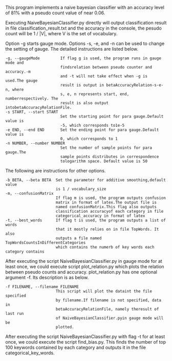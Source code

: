 This program implements a naive bayesian classifier with an accuracy level of 81% with a pseudo count value of near 0.06.

Executing NaiveBayesianClassifier.py directly will output classification result in file classification_result.txt and the accuracy in the console, the pesudo count will be 1 / |V|, where V is the set of vocabulary.

Option -g starts gauge mode. Options -s, -e, and -n can be used to change the setting of gauge. The detailed instructions are listed below.

	-g, --gaugeMode       	If flag g is used, the program runs in gauge mode and
	                        findsrelation between pseudo counter and accuracy.-m
	                        and -t will not take effect when -g is used.The gauge
	                        result is output in betaAccuracyRelation-s-e-n, where
	                        s, e, n represents start, end, numberrespectively. The
	                        result is also output intobetaAccuracyRelationFile.
	-s START, --start START
		                    Set the starting point for para gauge.Default value is
		                    -5, which corresponds to1e-5
	-e END, --end END       Set the ending point for para gauge.Default value is
	                    	0, which corresponds to 1
	-n NUMBER, --number NUMBER
		                    Set the number of sample points for para gauge.The
		                    sample points distributes in correspondence
		                    tologarithm space. Default value is 50

The following are instructions for other options.

	-b BETA, --beta BETA  Set the parameter for additive smoothing,default value
	                      is 1 / vocabulary_size
	-m, --confusionMatrix
	                      If flag m is used, the program outputs confusion
	                      matrix in format of latex.The output file is
	                      named confusionMatrix.This flag also outputs
	                      classification accuracyof each category in file
	                      categorical_accuracy in format of latex
	-t, --best_words      If flag t is used, the program outputs a list of words
	                      that it mostly relies on in file TopWords. It also
	                      outputs a file named TopWordsCountsInDifferentCategories 
	                      which contains the numerb of key words each category contains


After executing the script NaiveBayesianClassifier.py in gauge mode for at least once, we could execute script plot_relation.py which plots the relation between pseudo counts and accuracy. 
plot_relation.py has one optional argument -f. Its description is as below.

	-f FILENAME, --filename FILENAME
                          This script will plot the dataint the file specified
                          by filename.If filename is not specified, data in
                          betaAccuracyRelationFile, namely theresult of last run
                          of NaiveBayesianClassifier.pyin gauge mode will be
                          plotted.

After executing the script NaiveBayesianClassifier.py with flag -t for at least once, we could execute the script find_bias.py.
This finds the number of top 100 keywords contained by each category and outputs it in the file categorical_key_words.



